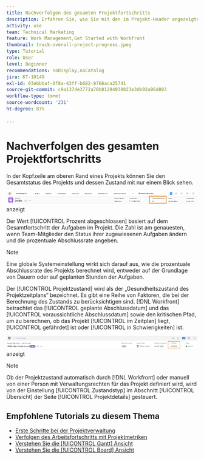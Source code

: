 ```yaml
---
title: Nachverfolgen des gesamten Projektfortschritts
description: Erfahren Sie, wie Sie mit den im Projekt-Header angezeigten Informationen den Gesamtfortschritt und den Zustand des Projekts nachverfolgen können.
activity: use
team: Technical Marketing
feature: Work Management,Get Started with Workfront
thumbnail: track-overall-project-progress.jpeg
type: Tutorial
role: User
level: Beginner
recommendations: noDisplay,noCatalog
jira: KT-10149
exl-id: 03ebbbaf-0f8a-43ff-b682-9766aca25741
source-git-commit: c9a137de3772a70b81294930823e3db92a96d893
workflow-type: tm+mt
source-wordcount: '231'
ht-degree: 87%

---
```


# Nachverfolgen des gesamten Projektfortschritts

In der Kopfzeile am oberen Rand eines Projekts können Sie den Gesamtstatus des Projekts und dessen Zustand mit nur einem Blick sehen.

![Projekt-Header, der [!UICONTROL Prozent abgeschlossen]](assets/planner-fund-percent-complete.png) anzeigt

Der Wert [!UICONTROL Prozent abgeschlossen] basiert auf dem Gesamtfortschritt der Aufgaben im Projekt. Die Zahl ist am genauesten, wenn Team-Mitglieder den Status ihrer zugewiesenen Aufgaben ändern und die prozentuale Abschlussrate angeben.

>[!NOTE]
>
>Eine globale Systemeinstellung wirkt sich darauf aus, wie die prozentuale Abschlussrate des Projekts berechnet wird, entweder auf der Grundlage von Dauern oder auf geplanten Stunden der Aufgaben.

Der [!UICONTROL Projektzustand] wird als der „Gesundheitszustand des Projektzeitplans“ bezeichnet. Es gibt eine Reihe von Faktoren, die bei der Berechnung des Zustands zu berücksichtigen sind. [!DNL Workfront] betrachtet das [!UICONTROL geplante Abschlussdatum] und das [!UICONTROL voraussichtliche Abschlussdatum] sowie den kritischen Pfad, um zu berechnen, ob das Projekt [!UICONTROL im Zeitplan] liegt, [!UICONTROL gefährdet] ist oder [!UICONTROL in Schwierigkeiten] ist.

![Projekt-Header, der den [!UICONTROL Zustand]](assets/planner-fund-condition.png) anzeigt

>[!NOTE]
>
>Ob der Projektzustand automatisch durch [!DNL Workfront] oder manuell von einer Person mit Verwaltungsrechten für das Projekt definiert wird, wird von der Einstellung [!UICONTROL Zustandstyp] im Abschnitt [!UICONTROL Übersicht] der Seite [!UICONTROL Projektdetails] gesteuert.

<!---
Project percent complete overview
Overview of project condition and condition type
--->

## Empfohlene Tutorials zu diesem Thema

* [Erste Schritte bei der Projektverwaltung](https://experienceleague.adobe.com/en/docs/workfront-learn/tutorials-workfront/manage-work/projects/getting-started-manage-a-project.md)
* [Verfolgen des Arbeitsfortschritts mit Projektmetriken](https://experienceleague.adobe.com/en/docs/workfront-learn/tutorials-workfront/manage-work/projects/track-work-progress-with-project-metrics.md)
* [Verstehen Sie die [!UICONTROL Gantt] Ansicht](https://experienceleague.adobe.com/en/docs/workfront-learn/tutorials-workfront/manage-work/projects/understand-the-gantt-view.md)
* [Verstehen Sie die [!UICONTROL Board] Ansicht](https://experienceleague.adobe.com/en/docs/workfront-learn/tutorials-workfront/manage-work/projects/understand-the-board-view.md)
